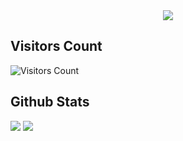 <!-- ![](https://komarev.com/ghpvc/?username=MaSStiK) -->
<div align=center>
  <img src="https://readme-typing-svg.herokuapp.com/?center=true&vCenter=true&color=016EEA&width=800&lines=Welcome+to+my+profile.;Hope+you+enjoy+:)" />
</div>
          
## Visitors Count
![Visitors Count](https://profile-counter.glitch.me/MaSStiK/count.svg)

## Github Stats
![](http://github-profile-summary-cards.vercel.app/api/cards/stats?username=MaSStiK&theme=github_dark) ![](http://github-profile-summary-cards.vercel.app/api/cards/profile-details?username=MaSStiK&theme=github_dark)

